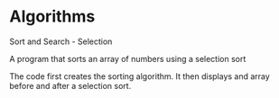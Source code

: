 # Algorithms
Sort and Search - Selection

A program that sorts an array of numbers using a selection sort

The code first creates the sorting algorithm. It then displays and array before and after a selection sort.
